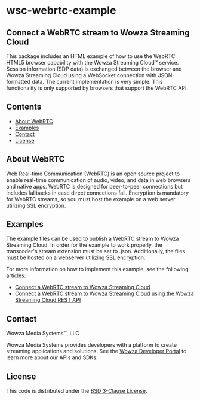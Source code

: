 # wsc-webrtc-example

## Connect a WebRTC stream to Wowza Streaming Cloud

This package includes an HTML example of how to use the WebRTC HTML5 browser capability with the Wowza Streaming Cloud™ service. Session information (SDP data) is exchanged between the browser and Wowza Streaming Cloud using a WebSocket connection with JSON-formatted data. The current implementation is very simple. This functionality is only supported by browsers that support the WebRTC API.

## Contents

- [About WebRTC](#about)
- [Examples](#examples)
- [Contact](#contact)
- [License](#license)

<a name="about"></a>

## About WebRTC

Web Real-time Communication (WebRTC) is an open source project to enable real-time communication of audio, video, and data in web browsers and native apps. WebRTC is designed for peer-to-peer connections but includes fallbacks in case direct connections fail. Encryption is mandatory for WebRTC streams, so you must host the example on a web server utilizing SSL encryption.

## Examples

The example files can be used to publish a WebRTC stream to Wowza Streaming Cloud. In order for the example to work properly, the transcoder's stream extension must be set to .json. Additionally, the files must be hosted on a webserver utilizing SSL encryption.

For more information on how to implement this example, see the following articles:

* [Connect a WebRTC stream to Wowza Streaming Cloud](https://www.wowza.com/docs/connect-a-webrtc-stream-to-wowza-streaming-cloud)
* [Connect a WebRTC stream to Wowza Streaming Cloud using the Wowza Streaming Cloud REST API](https://www.wowza.com/docs/connect-a-webrtc-stream-to-wowza-streaming-cloud-using-the-wowza-streaming-cloud-rest-api)

## Contact

Wowza Media Systems™, LLC

Wowza Media Systems provides developers with a platform to create streaming applications and solutions. See the [Wowza Developer Portal](https://www.wowza.com/resources/developers) to learn more about our APIs and SDKs.

## License

This code is distributed under the [BSD 3-Clause License](https://github.com/WowzaMediaSystems/wsc-webrtc-example/blob/master/LICENSE.txt).
